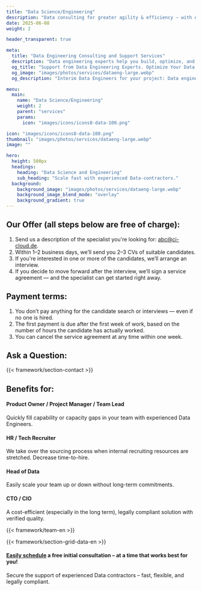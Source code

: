```yaml
---
title: "Data Science/Engineering"
description: "Data consulting for greater agility & efficiency – with experienced contractors."
date: 2025-06-08
weight: 2

header_transparent: true

meta:
  title: "Data Engineering Consulting and Support Services"
  description: "Data engineering experts help you build, optimize, and scale your data infrastructure."
  og_title: "Support from Data Engineering Experts. Optimize Your Data Infrastructure"
  og_image: "images/photos/services/dataeng-large.webp"
  og_description: "Interim Data Engineers for your project: Data engineering consulting for reliable, scalable data pipelines – delivered by experienced freelancers."

menu:
  main:
    name: "Data Science/Engineering"
    weight: 2
    parent: "services"
    params:
      icon: "images/icons/icons8-data-100.png"

icon: "images/icons/icons8-data-100.png"
thumbnail: "images/photos/services/dataeng-large.webp"
image: ""

hero:
  height: 500px
  headings:
    heading: "Data Science and Engineering"
    sub_heading: "Scale fast with experienced Data-contractors."
  background:
    background_image: "images/photos/services/dataeng-large.webp"
    background_image_blend_mode: "overlay"
    background_gradient: true
---
```


## Our Offer (all steps below are free of charge):
1. Send us a description of the specialist you're looking for: abc@ci-cloud.de.
2. Within 1–2 business days, we’ll send you 2–3 CVs of suitable candidates.
3. If you're interested in one or more of the candidates, we’ll arrange an interview.
4. If you decide to move forward after the interview, we’ll sign a service agreement — and the specialist can get started right away.

## Payment terms:
1. You don’t pay anything for the candidate search or interviews — even if no one is hired.
2. The first payment is due after the first week of work, based on the number of hours the candidate has actually worked.
3. You can cancel the service agreement at any time within one week.

## Ask a Question:
{{< framework/section-contact >}}

## Benefits for:
#### <i class="fas fa-check mr-1 primary-color"></i> Product Owner / Project Manager / Team Lead
Quickly fill capability or capacity gaps in your team with experienced Data Engineers.
#### <i class="fas fa-check mr-1 primary-color"></i> HR / Tech Recruiter
We take over the sourcing process when internal recruiting resources are stretched. Decrease time-to-hire.
#### <i class="fas fa-check mr-1 primary-color"></i> Head of Data
Easily scale your team up or down without long-term commitments.
#### <i class="fas fa-check mr-1 primary-color"></i> CTO / CIO
A cost-efficient (especially in the long term), legally compliant solution with verified quality.

{{< framework/team-en >}}

{{< framework/section-grid-data-en >}}

#### <a href="https://calendly.com/customer-ci-cloud/cirro-cloud-consulting">Easily schedule</a> a free initial consultation – at a time that works best for you!
Secure the support of experienced Data contractors – fast, flexible, and legally compliant.